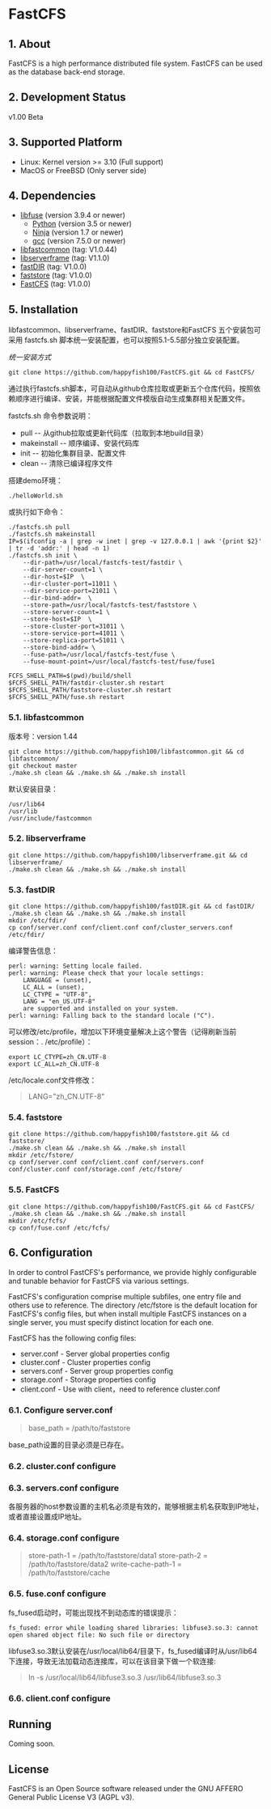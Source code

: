 # FastCFS

## 1. About

FastCFS is a high performance distributed file system.
FastCFS can be used as the database back-end storage.

## 2. Development Status

v1.00 Beta

## 3. Supported Platform

* Linux: Kernel version >= 3.10  (Full support)
* MacOS or FreeBSD (Only server side)

## 4. Dependencies

* [libfuse](https://github.com/libfuse/libfuse) (version 3.9.4 or newer)
    * [Python](https://python.org/) (version 3.5 or newer)
    * [Ninja](https://ninja-build.org/) (version 1.7 or newer)
    * [gcc](https://www.gnu.org/software/gcc/) (version 7.5.0 or newer)
* [libfastcommon](https://github.com/happyfish100/libfastcommon) (tag: V1.0.44)
* [libserverframe](https://github.com/happyfish100/libserverframe) (tag: V1.1.0)
* [fastDIR](https://github.com/happyfish100/fastDIR) (tag: V1.0.0)
* [faststore](https://github.com/happyfish100/faststore) (tag: V1.0.0)
* [FastCFS](https://github.com/happyfish100/FastCFS) (tag: V1.0.0)

## 5. Installation

libfastcommon、libserverframe、fastDIR、faststore和FastCFS 五个安装包可采用 fastcfs.sh 脚本统一安装配置，也可以按照5.1-5.5部分独立安装配置。

*统一安装方式*

```
git clone https://github.com/happyfish100/FastCFS.git && cd FastCFS/
```

通过执行fastcfs.sh脚本，可自动从github仓库拉取或更新五个仓库代码，按照依赖顺序进行编译、安装，并能根据配置文件模版自动生成集群相关配置文件。

fastcfs.sh 命令参数说明：

* pull -- 从github拉取或更新代码库（拉取到本地build目录）
* makeinstall -- 顺序编译、安装代码库
* init -- 初始化集群目录、配置文件
* clean -- 清除已编译程序文件


搭建demo环境：


```
./helloWorld.sh
```

或执行如下命令：

```
./fastcfs.sh pull
./fastcfs.sh makeinstall
IP=$(ifconfig -a | grep -w inet | grep -v 127.0.0.1 | awk '{print $2}' | tr -d 'addr:' | head -n 1)
./fastcfs.sh init \
	--dir-path=/usr/local/fastcfs-test/fastdir \
	--dir-server-count=1 \
	--dir-host=$IP  \
	--dir-cluster-port=11011 \
	--dir-service-port=21011 \
	--dir-bind-addr=  \
	--store-path=/usr/local/fastcfs-test/faststore \
	--store-server-count=1 \
	--store-host=$IP  \
	--store-cluster-port=31011 \
	--store-service-port=41011 \
	--store-replica-port=51011 \
	--store-bind-addr= \
	--fuse-path=/usr/local/fastcfs-test/fuse \
	--fuse-mount-point=/usr/local/fastcfs-test/fuse/fuse1

FCFS_SHELL_PATH=$(pwd)/build/shell
$FCFS_SHELL_PATH/fastdir-cluster.sh restart
$FCFS_SHELL_PATH/faststore-cluster.sh restart
$FCFS_SHELL_PATH/fuse.sh restart

```


### 5.1. libfastcommon

版本号：version 1.44

```
git clone https://github.com/happyfish100/libfastcommon.git && cd libfastcommon/
git checkout master
./make.sh clean && ./make.sh && ./make.sh install
```

默认安装目录：
```
/usr/lib64
/usr/lib
/usr/include/fastcommon
```

### 5.2. libserverframe

```
git clone https://github.com/happyfish100/libserverframe.git && cd libserverframe/
./make.sh clean && ./make.sh && ./make.sh install
```

### 5.3. fastDIR

```
git clone https://github.com/happyfish100/fastDIR.git && cd fastDIR/
./make.sh clean && ./make.sh && ./make.sh install
mkdir /etc/fdir/
cp conf/server.conf conf/client.conf conf/cluster_servers.conf /etc/fdir/
```

编译警告信息：

```
perl: warning: Setting locale failed.
perl: warning: Please check that your locale settings:
	LANGUAGE = (unset),
	LC_ALL = (unset),
	LC_CTYPE = "UTF-8",
	LANG = "en_US.UTF-8"
    are supported and installed on your system.
perl: warning: Falling back to the standard locale ("C").
```

可以修改/etc/profile，增加以下环境变量解决上这个警告（记得刷新当前session：. /etc/profile）：

```
export LC_CTYPE=zh_CN.UTF-8
export LC_ALL=zh_CN.UTF-8
```

/etc/locale.conf文件修改：

> LANG="zh_CN.UTF-8"

### 5.4. faststore

```
git clone https://github.com/happyfish100/faststore.git && cd faststore/
./make.sh clean && ./make.sh && ./make.sh install
mkdir /etc/fstore/
cp conf/server.conf conf/client.conf conf/servers.conf conf/cluster.conf conf/storage.conf /etc/fstore/
```

### 5.5. FastCFS

```
git clone https://github.com/happyfish100/FastCFS.git && cd FastCFS/
./make.sh clean && ./make.sh && ./make.sh install
mkdir /etc/fcfs/
cp conf/fuse.conf /etc/fcfs/
```


## 6. Configuration

In order to control FastCFS's performance, we provide highly configurable and tunable behavior for FastCFS via various settings.

FastCFS's configuration comprise multiple subfiles, one entry file and others use to reference. The directory /etc/fstore is the default location for FastCFS's config files, but when install multiple FastCFS instances on a single server, you must specify distinct location for each one.

FastCFS has the following config files:

* server.conf - Server global properties config
* cluster.conf - Cluster properties config
* servers.conf - Server group properties config
* storage.conf - Storage properties config
* client.conf - Use with client，need to reference cluster.conf

### 6.1. Configure server.conf 

> base_path = /path/to/faststore

base_path设置的目录必须是已存在。

### 6.2. cluster.conf configure

### 6.3. servers.conf configure

各服务器的host参数设置的主机名必须是有效的，能够根据主机名获取到IP地址，或者直接设置成IP地址。

### 6.4. storage.conf configure

> store-path-1 = /path/to/faststore/data1
> store-path-2 = /path/to/faststore/data2
> write-cache-path-1 = /path/to/faststore/cache

### 6.5. fuse.conf configure

fs_fused启动时，可能出现找不到动态库的错误提示：

```
fs_fused: error while loading shared libraries: libfuse3.so.3: cannot open shared object file: No such file or directory
```

libfuse3.so.3默认安装在/usr/local/lib64/目录下，fs_fused编译时从/usr/lib64下连接，导致无法加载动态连接库，可以在该目录下做一个软连接:

> ln -s /usr/local/lib64/libfuse3.so.3 /usr/lib64/libfuse3.so.3  


### 6.6. client.conf configure

## Running

Coming soon.

## License

FastCFS is an Open Source software released under the GNU AFFERO General Public License V3 (AGPL v3).
